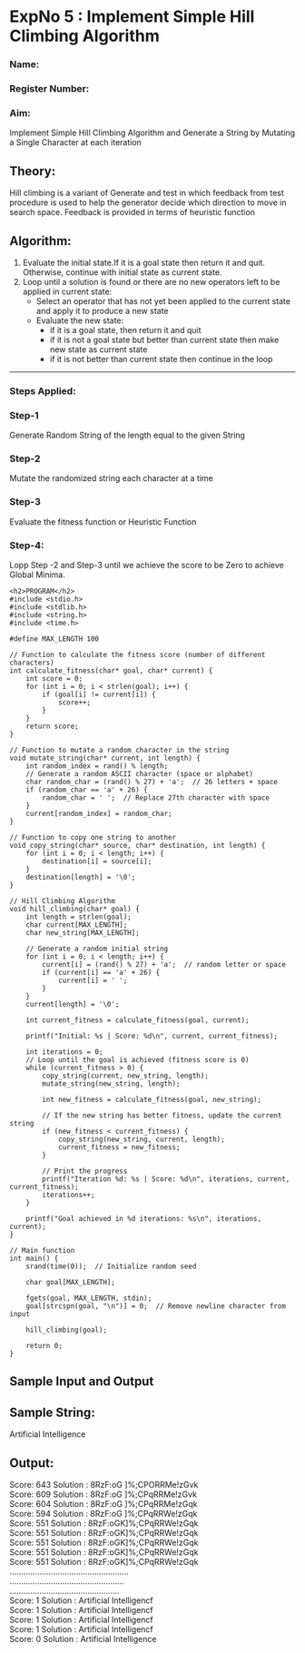 <h1>ExpNo 5 : Implement Simple Hill Climbing Algorithm</h1> 
<h3>Name:             </h3>
<h3>Register Number:             </h3>
<H3>Aim:</H3>
<p>Implement Simple Hill Climbing Algorithm and Generate a String by Mutating a Single Character at each iteration </p>
<h2> Theory: </h2>
<p>Hill climbing is a variant of Generate and test in which feedback from test procedure is used to help the generator decide which direction to move in search space.
Feedback is provided in terms of heuristic function
</p>


<h2>Algorithm:</h2>
<p>
<ol>
 <li> Evaluate the initial state.If it is a goal state then return it and quit. Otherwise, continue with initial state as current state.</li> 
<li>Loop until a solution is found or there are no new operators left to be applied in current state:
<ul><li>Select an operator that has not yet been applied to the current state and apply it to produce a new state</li>
<li>Evaluate the new state:
  <ul>
<li>if it is a goal state, then return it and quit</li>
<li>if it is not a goal state but better than current state then make new state as current state</li>
<li>if it is not better than current state then continue in the loop</li>
    </ul>
</li>
</ul>
</li>
</ol>

</p>
<hr>
<h3> Steps Applied:</h3>
<h3>Step-1</h3>
<p> Generate Random String of the length equal to the given String</p>
<h3>Step-2</h3>
<p>Mutate the randomized string each character at a time</p>
<h3>Step-3</h3>
<p> Evaluate the fitness function or Heuristic Function</p>
<h3>Step-4:</h3>
<p> Lopp Step -2 and Step-3  until we achieve the score to be Zero to achieve Global Minima.</p>

```
<h2>PROGRAM</h2>
#include <stdio.h>
#include <stdlib.h>
#include <string.h>
#include <time.h>

#define MAX_LENGTH 100

// Function to calculate the fitness score (number of different characters)
int calculate_fitness(char* goal, char* current) {
    int score = 0;
    for (int i = 0; i < strlen(goal); i++) {
        if (goal[i] != current[i]) {
            score++;
        }
    }
    return score;
}

// Function to mutate a random character in the string
void mutate_string(char* current, int length) {
    int random_index = rand() % length;
    // Generate a random ASCII character (space or alphabet)
    char random_char = (rand() % 27) + 'a';  // 26 letters + space
    if (random_char == 'a' + 26) {
        random_char = ' ';  // Replace 27th character with space
    }
    current[random_index] = random_char;
}

// Function to copy one string to another
void copy_string(char* source, char* destination, int length) {
    for (int i = 0; i < length; i++) {
        destination[i] = source[i];
    }
    destination[length] = '\0';
}

// Hill Climbing Algorithm
void hill_climbing(char* goal) {
    int length = strlen(goal);
    char current[MAX_LENGTH];
    char new_string[MAX_LENGTH];
    
    // Generate a random initial string
    for (int i = 0; i < length; i++) {
        current[i] = (rand() % 27) + 'a';  // random letter or space
        if (current[i] == 'a' + 26) {
            current[i] = ' ';
        }
    }
    current[length] = '\0';
    
    int current_fitness = calculate_fitness(goal, current);
    
    printf("Initial: %s | Score: %d\n", current, current_fitness);
    
    int iterations = 0;
    // Loop until the goal is achieved (fitness score is 0)
    while (current_fitness > 0) {
        copy_string(current, new_string, length);
        mutate_string(new_string, length);
        
        int new_fitness = calculate_fitness(goal, new_string);
        
        // If the new string has better fitness, update the current string
        if (new_fitness < current_fitness) {
            copy_string(new_string, current, length);
            current_fitness = new_fitness;
        }
        
        // Print the progress
        printf("Iteration %d: %s | Score: %d\n", iterations, current, current_fitness);
        iterations++;
    }

    printf("Goal achieved in %d iterations: %s\n", iterations, current);
}

// Main function
int main() {
    srand(time(0));  // Initialize random seed
    
    char goal[MAX_LENGTH];
    
    fgets(goal, MAX_LENGTH, stdin);
    goal[strcspn(goal, "\n")] = 0;  // Remove newline character from input
    
    hill_climbing(goal);
    
    return 0;
}
```
<h2>Sample Input and Output</h2>
<h2>Sample String:</h2> Artificial Intelligence
<h2>Output:</h2>
Score: 643  Solution :  8RzF:oG ]%;CPORRMe!zGvk<br>
Score: 609  Solution :  8RzF:oG ]%;CPqRRMe!zGvk<br>
Score: 604  Solution :  8RzF:oG ]%;CPqRRMe!zGqk<br>
Score: 594  Solution :  8RzF:oG ]%;CPqRRWe!zGqk<br>
Score: 551  Solution :  8RzF:oGK]%;CPqRRWe!zGqk<br>
Score: 551  Solution :  8RzF:oGK]%;CPqRRWe!zGqk<br>
Score: 551  Solution :  8RzF:oGK]%;CPqRRWe!zGqk<br>
Score: 551  Solution :  8RzF:oGK]%;CPqRRWe!zGqk<br>
Score: 551  Solution :  8RzF:oGK]%;CPqRRWe!zGqk<br>
....................................................<br>
..................................................<br>
................................................<br>
Score: 1  Solution :  Artificial Intelligencf<br>
Score: 1  Solution :  Artificial Intelligencf<br>
Score: 1  Solution :  Artificial Intelligencf<br>
Score: 1  Solution :  Artificial Intelligencf<br>
Score: 0  Solution :  Artificial Intelligence<br>

